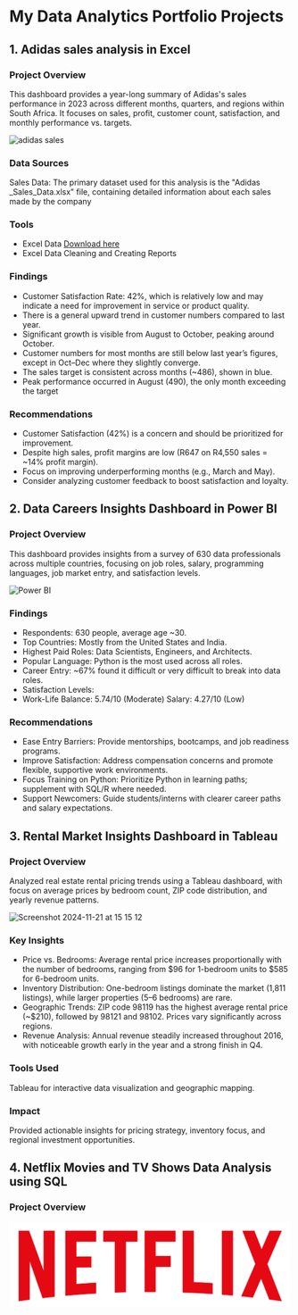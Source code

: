 # My Data Analytics Portfolio Projects

## 1. Adidas sales analysis in Excel

### Project Overview


This dashboard provides a year-long summary of Adidas's sales performance in 2023 across different months, quarters, and regions within South Africa. It focuses on sales, profit, customer count, satisfaction, and monthly performance vs. targets.



![adidas sales](https://github.com/user-attachments/assets/e3c20fc8-80ee-468a-b47b-d6c37ced0edb)




### Data Sources

Sales Data: The primary dataset used for this analysis is the "Adidas _Sales_Data.xlsx" file, containing detailed information about each sales made by the company


### Tools

- Excel Data  [Download here](https://1drv.ms/x/c/d77f8c2d11b9b74a/EavZlOBcaG9FqnLxWQdPInQBlTOnT85k1DraQ7Dg0f5j0g?e=SEJ6Dd)
- Excel Data Cleaning and Creating Reports

### Findings

- Customer Satisfaction Rate: 42%, which is relatively low and may indicate a need for improvement in service or product quality.
- There is a general upward trend in customer numbers compared to last year.
- Significant growth is visible from August to October, peaking around October.
- Customer numbers for most months are still below last year’s figures, except in Oct–Dec where they slightly converge.
- The sales target is consistent across months (~486), shown in blue.
- Peak performance occurred in August (490), the only month exceeding the target


### Recommendations

- Customer Satisfaction (42%) is a concern and should be prioritized for improvement.
- Despite high sales, profit margins are low (R647 on R4,550 sales = ~14% profit margin).
- Focus on improving underperforming months (e.g., March and May).
- Consider analyzing customer feedback to boost satisfaction and loyalty.






## 2. Data Careers Insights Dashboard in Power BI

### Project Overview

This dashboard provides insights from a survey of 630 data professionals across multiple countries, focusing on job roles, salary, programming languages, job market entry, and satisfaction levels.

![Power BI ](https://github.com/user-attachments/assets/7d31f81e-f4d5-4fed-a4e5-593d951f7ab5)



### Findings

- Respondents: 630 people, average age ~30.
- Top Countries: Mostly from the United States and India.
- Highest Paid Roles: Data Scientists, Engineers, and Architects.
- Popular Language: Python is the most used across all roles.
- Career Entry: ~67% found it difficult or very difficult to break into data roles.
- Satisfaction Levels:
- Work-Life Balance: 5.74/10 (Moderate)
  Salary: 4.27/10 (Low)

### Recommendations

- Ease Entry Barriers: Provide mentorships, bootcamps, and job readiness programs.
- Improve Satisfaction: Address compensation concerns and promote flexible, supportive work environments.
- Focus Training on Python: Prioritize Python in learning paths; supplement with SQL/R where needed.
- Support Newcomers: Guide students/interns with clearer career paths and salary expectations.


## 3. Rental Market Insights Dashboard in Tableau

### Project Overview

Analyzed real estate rental pricing trends using a Tableau dashboard, with focus on average prices by bedroom count, ZIP code distribution, and yearly revenue patterns.

![Screenshot 2024-11-21 at 15 15 12](https://github.com/user-attachments/assets/02d1f1f9-1191-44c7-9728-c379e2f09b8a)


### Key Insights

- Price vs. Bedrooms: Average rental price increases proportionally with the number of bedrooms, ranging from $96 for 1-bedroom units to $585 for 6-bedroom units.
- Inventory Distribution: One-bedroom listings dominate the market (1,811 listings), while larger properties (5–6 bedrooms) are rare.
- Geographic Trends: ZIP code 98119 has the highest average rental price (~$210), followed by 98121 and 98102. Prices vary significantly across regions.
- Revenue Analysis: Annual revenue steadily increased throughout 2016, with noticeable growth early in the year and a strong finish in Q4.


### Tools Used

Tableau for interactive data visualization and geographic mapping.

### Impact

Provided actionable insights for pricing strategy, inventory focus, and regional investment opportunities.


## 4. Netflix Movies and TV Shows Data Analysis using SQL

### Project Overview

![Netflix logo ](https://github.com/Qoqosha/Lusanda-Portfolio-Projects/blob/main/logo.png)
